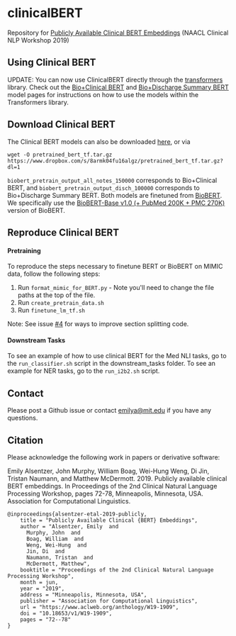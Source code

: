 # clinicalBERT
Repository for [Publicly Available Clinical BERT Embeddings](https://www.aclweb.org/anthology/W19-1909/) (NAACL Clinical NLP Workshop 2019)

## Using Clinical BERT

UPDATE: You can now use ClinicalBERT directly through the [transformers](https://github.com/huggingface/transformers)  library. Check out the [Bio+Clinical BERT](https://huggingface.co/emilyalsentzer/Bio_ClinicalBERT) and [Bio+Discharge Summary BERT](https://huggingface.co/emilyalsentzer/Bio_Discharge_Summary_BERT) model pages for instructions on how to use the models within the Transformers library. 

## Download Clinical BERT

The Clinical BERT models can also be downloaded [here](https://www.dropbox.com/s/8armk04fu16algz/pretrained_bert_tf.tar.gz?dl=0), or via

```
wget -O pretrained_bert_tf.tar.gz https://www.dropbox.com/s/8armk04fu16algz/pretrained_bert_tf.tar.gz?dl=1
```

`biobert_pretrain_output_all_notes_150000` corresponds to Bio+Clinical BERT, and `biobert_pretrain_output_disch_100000` corresponds to Bio+Discharge Summary BERT. Both models are finetuned from [BioBERT](https://arxiv.org/abs/1901.08746). We specifically use the [BioBERT-Base v1.0 (+ PubMed 200K + PMC 270K)](https://github.com/naver/biobert-pretrained) version of BioBERT.

## Reproduce Clinical BERT
#### Pretraining
To reproduce the steps necessary to finetune BERT or BioBERT on MIMIC data, follow the following steps:
1. Run `format_mimic_for_BERT.py` - Note you'll need to change the file paths at the top of the file.
2. Run `create_pretrain_data.sh`
3. Run `finetune_lm_tf.sh`

Note: See issue [#4](https://github.com/EmilyAlsentzer/clinicalBERT/issues/4) for ways to improve section splitting code. 

#### Downstream Tasks
To see an example of how to use clinical BERT for the Med NLI tasks, go to the `run_classifier.sh` script in the downstream_tasks folder. To see an example for NER tasks, go to the `run_i2b2.sh` script.

## Contact
Please post a Github issue or contact emilya@mit.edu if you have any questions.

## Citation
Please acknowledge the following work in papers or derivative software:

Emily Alsentzer, John Murphy, William Boag, Wei-Hung Weng, Di Jin, Tristan Naumann, and Matthew McDermott. 2019. Publicly available clinical BERT embeddings. In Proceedings of the 2nd Clinical Natural Language Processing Workshop, pages 72-78, Minneapolis, Minnesota, USA. Association for Computational Linguistics. 

```
@inproceedings{alsentzer-etal-2019-publicly,
    title = "Publicly Available Clinical {BERT} Embeddings",
    author = "Alsentzer, Emily  and
      Murphy, John  and
      Boag, William  and
      Weng, Wei-Hung  and
      Jin, Di  and
      Naumann, Tristan  and
      McDermott, Matthew",
    booktitle = "Proceedings of the 2nd Clinical Natural Language Processing Workshop",
    month = jun,
    year = "2019",
    address = "Minneapolis, Minnesota, USA",
    publisher = "Association for Computational Linguistics",
    url = "https://www.aclweb.org/anthology/W19-1909",
    doi = "10.18653/v1/W19-1909",
    pages = "72--78"
}
```
